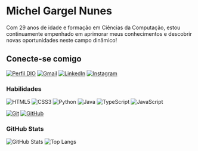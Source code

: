 
# Michel Gargel Nunes
Com 29 anos de idade e formação em Ciências da Computação, estou continuamente empenhado em aprimorar meus conhecimentos e descobrir novas oportunidades neste campo dinâmico!

## Conecte-se comigo
[![Perfil DIO](https://img.shields.io/badge/-Meu%20Perfil%20na%20DIO-30A3DC?style=for-the-badge)](https://www.dio.me/users/gargelmichel)
[![Gmail](https://img.shields.io/badge/Gmail-333333?style=for-the-badge&logo=gmail&logoColor=red)](mailto:gargelmichel@gmail.com)
[![LinkedIn](https://img.shields.io/badge/-LinkedIn-000?style=for-the-badge&logo=linkedin&logoColor=30A3DC)](https://www.linkedin.com/in/michel-gargel-nunes)
[![Instagram](https://img.shields.io/badge/-Instagram-%23E4405F?style=for-the-badge&logo=instagram&logoColor=white)](https://www.instagram.com/michelgargel/)

### Habilidades
![HTML5](https://img.shields.io/badge/HTML-000?style=for-the-badge&logo=html5&logoColor=30A3DC)
![CSS3](https://img.shields.io/badge/CSS3-000?style=for-the-badge&logo=css3&logoColor=E94D5F)
![Python](https://img.shields.io/badge/Python-000?style=for-the-badge&logo=python&logoColor=30A3DC)
![Java](https://img.shields.io/badge/Java-000?style=for-the-badge&logo=java&logoColor=30A3DC)
![TypeScript](https://img.shields.io/badge/TypeScript-007ACC?style=for-the-badge&logo=typescript&logoColor=white)
	![JavaScript](https://img.shields.io/badge/JavaScript-F7DF1E?style=for-the-badge&logo=javascript&logoColor=black)

[![Git](https://img.shields.io/badge/Git-000?style=for-the-badge&logo=git&logoColor=E94D5F)](https://git-scm.com/doc)
[![GitHub](https://img.shields.io/badge/GitHub-000?style=for-the-badge&logo=github&logoColor=30A3DC)](https://docs.github.com/)

### GitHub Stats

![GitHub Stats](https://github-readme-stats.vercel.app/api?username=GargelM&theme=transparent&bg_color=000&border_color=30A3DC&show_icons=true&icon_color=30A3DC&title_color=E94D5F&text_color=FFF&hide_title=true&hide=stars)
![Top Langs](https://github-readme-stats-git-masterrstaa-rickstaa.vercel.app/api/top-langs/?username=GargelM&layout=compact&bg_color=000&border_color=30A3DC&title_color=E94D5F&text_color=FFF)

